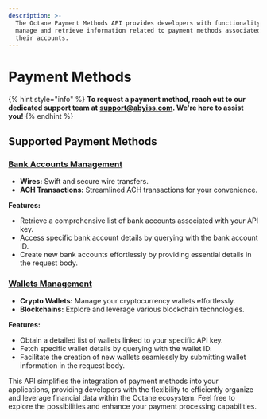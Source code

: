 ```yaml
---
description: >-
  The Octane Payment Methods API provides developers with functionality to
  manage and retrieve information related to payment methods associated with
  their accounts.
---
```


# Payment Methods

{% hint style="info" %}
**To request a payment method, reach out to our dedicated support team at** [**support@abyiss.com**](mailto:support@abyiss.com)**. We're here to assist you!**
{% endhint %}

## Supported Payment Methods

### [Bank Accounts Management](bank-accounts.md)

* **Wires:** Swift and secure wire transfers.
* **ACH Transactions:** Streamlined ACH transactions for your convenience.

**Features:**

* Retrieve a comprehensive list of bank accounts associated with your API key.
* Access specific bank account details by querying with the bank account ID.
* Create new bank accounts effortlessly by providing essential details in the request body.

### [Wallets Management](wallets.md)

* **Crypto Wallets:** Manage your cryptocurrency wallets effortlessly.
* **Blockchains:** Explore and leverage various blockchain technologies.

**Features:**

* Obtain a detailed list of wallets linked to your specific API key.
* Fetch specific wallet details by querying with the wallet ID.
* Facilitate the creation of new wallets seamlessly by submitting wallet information in the request body.

This API simplifies the integration of payment methods into your applications, providing developers with the flexibility to efficiently organize and leverage financial data within the Octane ecosystem. Feel free to explore the possibilities and enhance your payment processing capabilities.

